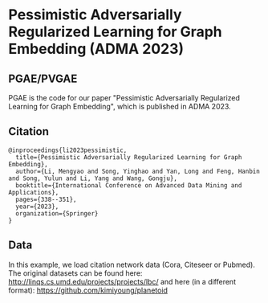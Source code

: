 # Pessimistic Adversarially Regularized Learning for Graph Embedding (ADMA 2023)

## PGAE/PVGAE

PGAE is the code for our paper "Pessimistic Adversarially Regularized Learning for Graph Embedding", which is published in ADMA 2023. 

## Citation

```
@inproceedings{li2023pessimistic,
  title={Pessimistic Adversarially Regularized Learning for Graph Embedding},
  author={Li, Mengyao and Song, Yinghao and Yan, Long and Feng, Hanbin and Song, Yulun and Li, Yang and Wang, Gongju},
  booktitle={International Conference on Advanced Data Mining and Applications},
  pages={338--351},
  year={2023},
  organization={Springer}
}
```

## Data

In this example, we load citation network data (Cora, Citeseer or Pubmed). The original datasets can be found here: http://linqs.cs.umd.edu/projects/projects/lbc/ and here (in a different format): https://github.com/kimiyoung/planetoid
